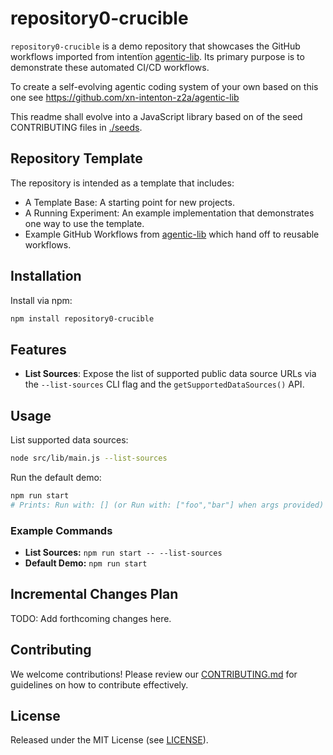 # repository0-crucible

`repository0-crucible` is a demo repository that showcases the GitHub workflows imported from intentïon [agentic-lib](https://github.com/xn-intenton-z2a/agentic-lib). Its primary purpose is to demonstrate these automated CI/CD workflows.

To create a self-evolving agentic coding system of your own based on this one see https://github.com/xn-intenton-z2a/agentic-lib

This readme shall evolve into a JavaScript library based on of the seed CONTRIBUTING files in [./seeds](./seeds).

## Repository Template

The repository is intended as a template that includes:
* A Template Base: A starting point for new projects.
* A Running Experiment: An example implementation that demonstrates one way to use the template.
* Example GitHub Workflows from [agentic-lib](https://github.com/xn-intenton-z2a/agentic-lib) which hand off to reusable workflows.

## Installation

Install via npm:

```bash
npm install repository0-crucible
```

## Features

- **List Sources**: Expose the list of supported public data source URLs via the `--list-sources` CLI flag and the `getSupportedDataSources()` API.

## Usage

List supported data sources:

```bash
node src/lib/main.js --list-sources
```

Run the default demo:

```bash
npm run start
# Prints: Run with: [] (or Run with: ["foo","bar"] when args provided)
```

### Example Commands

- **List Sources:** `npm run start -- --list-sources`
- **Default Demo:** `npm run start`

## Incremental Changes Plan

TODO: Add forthcoming changes here.

## Contributing

We welcome contributions! Please review our [CONTRIBUTING.md](./CONTRIBUTING.md) for guidelines on how to contribute effectively.

## License

Released under the MIT License (see [LICENSE](./LICENSE)).
